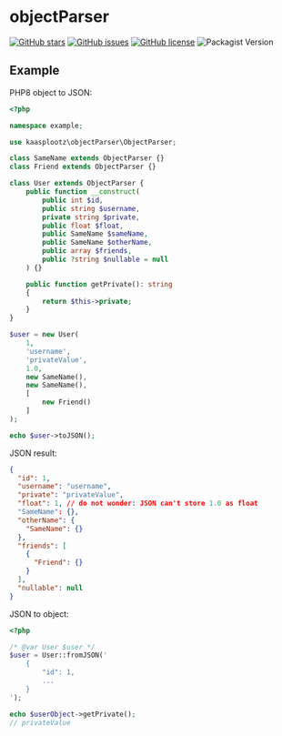 # objectParser

[![GitHub stars](https://img.shields.io/github/stars/kaasplootz/objectParser?style=flat-square)](https://github.com/kaasplootz/objectParser/stargazers) [![GitHub issues](https://img.shields.io/github/issues/kaasplootz/objectParser?style=flat-square)](https://github.com/kaasplootz/objectParser/issues) [![GitHub license](https://img.shields.io/github/license/kaasplootz/objectParser?style=flat-square)](https://github.com/kaasplootz/objectParser) ![Packagist Version](https://img.shields.io/packagist/v/kaasplootz/objectParser?style=flat-square)

Example
-------

PHP8 object to JSON:

```php
<?php

namespace example;

use kaasplootz\objectParser\ObjectParser;

class SameName extends ObjectParser {}
class Friend extends ObjectParser {}

class User extends ObjectParser {
    public function __construct(
        public int $id,
        public string $username,
        private string $private,
        public float $float,
        public SameName $sameName,
        public SameName $otherName,
        public array $friends,
        public ?string $nullable = null
    ) {}

    public function getPrivate(): string
    {
        return $this->private;
    }
}

$user = new User(
    1,
    'username',
    'privateValue',
    1.0,
    new SameName(),
    new SameName(),
    [
        new Friend()
    ]
);

echo $user->toJSON();
```

JSON result:

```json
{
  "id": 1,
  "username": "username",
  "private": "privateValue",
  "float": 1, // do not wonder: JSON can't store 1.0 as float
  "SameName": {},
  "otherName": {
    "SameName": {}
  },
  "friends": [
    {
      "Friend": {}
    }
  ],
  "nullable": null
}
```

JSON to object:

```php
<?php

/* @var User $user */
$user = User::fromJSON('
    {
        "id": 1,
        ...
    }
');

echo $userObject->getPrivate();
// privateValue
```